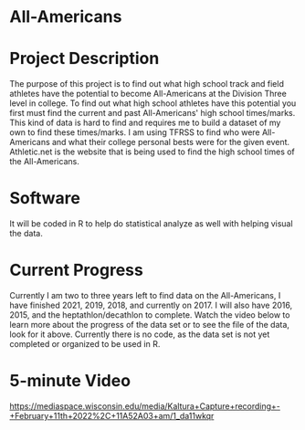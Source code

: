# All-Americans
# Project Description
The purpose of this project is to find out what high school track and field athletes have the potential to become All-Americans at the Division Three level in college. To find out what high school athletes have this potential you first must find the current and past All-Americans' high school times/marks. This kind of data is hard to find and requires me to build a dataset of my own to find these times/marks. I am using TFRSS to find who were All-Americans and what their college personal bests were for the given event. Athletic.net is the website that is being used to find the high school times of the All-Americans.
# Software
It will be coded in R to help do statistical analyze as well with helping visual the data.
# Current Progress
Currently I am two to three years left to find data on the All-Americans, I have finished 2021, 2019, 2018, and currently on 2017. I will also have 2016, 2015, and the heptathlon/decathlon to complete. Watch the video below to learn more about the progress of the data set or to see the file of the data, look for it above. Currently there is no code, as the data set is not yet completed or organized to be used in R.
# 5-minute Video
https://mediaspace.wisconsin.edu/media/Kaltura+Capture+recording+-+February+11th+2022%2C+11A52A03+am/1_da11wkqr
